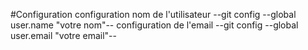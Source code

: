 #Configuration
configuration nom de l'utilisateur
--git config --global user.name "votre nom"--
configuration de l'email
--git config --global user.email "votre email"--



